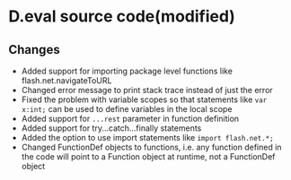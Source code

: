 # D.eval source code(modified)

## Changes

* Added support for importing package level functions like flash.net.navigateToURL
* Changed error message to print stack trace instead of just the error
* Fixed the problem with variable scopes so that statements like `var x:int;` can be used to define variables in the local scope
* Added support for `...rest` parameter in function definition
* Added support for try...catch...finally statements
* Added the option to use import statements like `import flash.net.*;`
* Changed FunctionDef objects to functions, i.e. any function defined in the code will point to a Function object at runtime, not a FunctionDef object